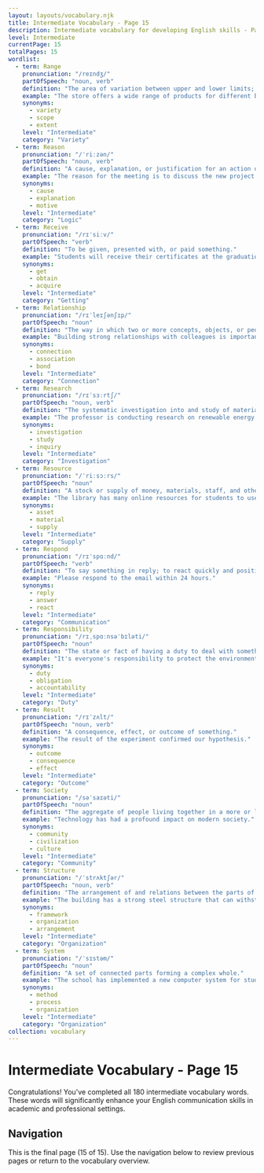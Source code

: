 ```yaml
---
layout: layouts/vocabulary.njk
title: Intermediate Vocabulary - Page 15
description: Intermediate vocabulary for developing English skills - Page 15 of 15
level: Intermediate
currentPage: 15
totalPages: 15
wordlist: 
  - term: Range
    pronunciation: "/reɪndʒ/"
    partOfSpeech: "noun, verb"
    definition: "The area of variation between upper and lower limits; to vary or extend between specified limits."
    example: "The store offers a wide range of products for different budgets."
    synonyms: 
      - variety
      - scope
      - extent
    level: "Intermediate"
    category: "Variety"
  - term: Reason
    pronunciation: "/ˈriːzən/"
    partOfSpeech: "noun, verb"
    definition: "A cause, explanation, or justification for an action or event."
    example: "The reason for the meeting is to discuss the new project timeline."
    synonyms: 
      - cause
      - explanation
      - motive
    level: "Intermediate"
    category: "Logic"
  - term: Receive
    pronunciation: "/rɪˈsiːv/"
    partOfSpeech: "verb"
    definition: "To be given, presented with, or paid something."
    example: "Students will receive their certificates at the graduation ceremony."
    synonyms: 
      - get
      - obtain
      - acquire
    level: "Intermediate"
    category: "Getting"
  - term: Relationship
    pronunciation: "/rɪˈleɪʃənʃɪp/"
    partOfSpeech: "noun"
    definition: "The way in which two or more concepts, objects, or people are connected."
    example: "Building strong relationships with colleagues is important for career success."
    synonyms: 
      - connection
      - association
      - bond
    level: "Intermediate"
    category: "Connection"
  - term: Research
    pronunciation: "/rɪˈsɜːrtʃ/"
    partOfSpeech: "noun, verb"
    definition: "The systematic investigation into and study of materials and sources."
    example: "The professor is conducting research on renewable energy sources."
    synonyms: 
      - investigation
      - study
      - inquiry
    level: "Intermediate"
    category: "Investigation"
  - term: Resource
    pronunciation: "/ˈriːsɔːrs/"
    partOfSpeech: "noun"
    definition: "A stock or supply of money, materials, staff, and other assets."
    example: "The library has many online resources for students to use."
    synonyms: 
      - asset
      - material
      - supply
    level: "Intermediate"
    category: "Supply"
  - term: Respond
    pronunciation: "/rɪˈspɑːnd/"
    partOfSpeech: "verb"
    definition: "To say something in reply; to react quickly and positively."
    example: "Please respond to the email within 24 hours."
    synonyms: 
      - reply
      - answer
      - react
    level: "Intermediate"
    category: "Communication"
  - term: Responsibility
    pronunciation: "/rɪˌspɑːnsəˈbɪləti/"
    partOfSpeech: "noun"
    definition: "The state or fact of having a duty to deal with something."
    example: "It's everyone's responsibility to protect the environment."
    synonyms: 
      - duty
      - obligation
      - accountability
    level: "Intermediate"
    category: "Duty"
  - term: Result
    pronunciation: "/rɪˈzʌlt/"
    partOfSpeech: "noun, verb"
    definition: "A consequence, effect, or outcome of something."
    example: "The result of the experiment confirmed our hypothesis."
    synonyms: 
      - outcome
      - consequence
      - effect
    level: "Intermediate"
    category: "Outcome"
  - term: Society  
    pronunciation: "/səˈsaɪəti/"
    partOfSpeech: "noun"
    definition: "The aggregate of people living together in a more or less ordered community."
    example: "Technology has had a profound impact on modern society."
    synonyms: 
      - community
      - civilization
      - culture
    level: "Intermediate"
    category: "Community"
  - term: Structure
    pronunciation: "/ˈstrʌktʃər/"
    partOfSpeech: "noun, verb"
    definition: "The arrangement of and relations between the parts of something complex."
    example: "The building has a strong steel structure that can withstand earthquakes."
    synonyms: 
      - framework
      - organization
      - arrangement
    level: "Intermediate"
    category: "Organization"
  - term: System
    pronunciation: "/ˈsɪstəm/"
    partOfSpeech: "noun"
    definition: "A set of connected parts forming a complex whole."
    example: "The school has implemented a new computer system for student records."
    synonyms: 
      - method
      - process
      - organization
    level: "Intermediate"
    category: "Organization"
collection: vocabulary
---
```


# Intermediate Vocabulary - Page 15

Congratulations! You've completed all 180 intermediate vocabulary words. These words will significantly enhance your English communication skills in academic and professional settings.

## Navigation
This is the final page (15 of 15). Use the navigation below to review previous pages or return to the vocabulary overview.